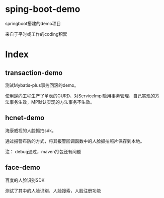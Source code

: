 # sping-boot-demo
springboot搭建的demo项目

来自于平时或工作的coding积累

# Index

## transaction-demo
测试Mybatis-plus事务回滚的demo。

使用逆向工程生产了单表的CURD，对ServiceImpl启用事务管理，自己实现的方法事务生效，MP默认实现的方法事务不生效。

## hcnet-demo
海康威视的人脸抓拍sdk。
 
通过报警布防的方式，将其报警回调函数中的人脸抓拍照片保存到本地。

注： debug通过，maven打包还有问题

## face-demo
百度的人脸识别SDK

测试了其中的人脸识别，人脸搜索，人脸注册功能